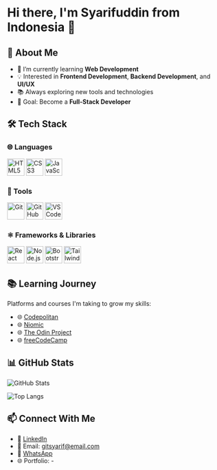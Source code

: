 # Hi there, I'm Syarifuddin from Indonesia 👋

## 🚀 About Me
- 🌱 I’m currently learning **Web Development**
- 💡 Interested in **Frontend Development**, **Backend Development**, and **UI/UX**
- 📚 Always exploring new tools and technologies
- 🎯 Goal: Become a **Full-Stack Developer**

## 🛠️ Tech Stack
### 🌐 Languages
<p>
  <img src="https://cdn.jsdelivr.net/gh/devicons/devicon/icons/html5/html5-original.svg" alt="HTML5" width="40" height="40"/>
  <img src="https://cdn.jsdelivr.net/gh/devicons/devicon/icons/css3/css3-original.svg" alt="CSS3" width="40" height="40"/>
  <img src="https://cdn.jsdelivr.net/gh/devicons/devicon/icons/javascript/javascript-original.svg" alt="JavaScript" width="40" height="40"/>
</p>

### 🔧 Tools
<p>
  <img src="https://cdn.jsdelivr.net/gh/devicons/devicon/icons/git/git-original.svg" alt="Git" width="40" height="40"/>
  <img src="https://cdn.jsdelivr.net/gh/devicons/devicon/icons/github/github-original.svg" alt="GitHub" width="40" height="40"/>
  <img src="https://cdn.jsdelivr.net/gh/devicons/devicon/icons/vscode/vscode-original.svg" alt="VS Code" width="40" height="40"/>
</p>

### ⚛️ Frameworks & Libraries
<p>
  <img src="https://cdn.jsdelivr.net/gh/devicons/devicon/icons/react/react-original.svg" alt="React" width="40" height="40"/>
  <img src="https://cdn.jsdelivr.net/gh/devicons/devicon/icons/nodejs/nodejs-original.svg" alt="Node.js" width="40" height="40"/>
  <img src="https://cdn.jsdelivr.net/gh/devicons/devicon/icons/bootstrap/bootstrap-original.svg" alt="Bootstrap" width="40" height="40"/>
  <img src="https://cdn.jsdelivr.net/gh/devicons/devicon/icons/tailwindcss/tailwindcss-original.svg" alt="TailwindCSS" width="40" height="40"/>
</p>  

## 📚 Learning Journey
Platforms and courses I'm taking to grow my skills:
- 🌐 <a href="https://www.codepolitan.com/" target="_blank">Codepolitan</a>  
- 🌐 <a href="https://niomic.id/" target="_blank">Niomic</a>  
- 🌐 <a href="https://www.theodinproject.com/" target="_blank">The Odin Project</a>  
- 🌐 <a href="https://www.freecodecamp.org/" target="_blank">freeCodeCamp</a>

## 📊 GitHub Stats
![GitHub Stats](https://github-readme-stats.vercel.app/api?username=cmesyarif&show_icons=true&theme=tokyonight)

![Top Langs](https://github-readme-stats.vercel.app/api/top-langs/?username=cmesyarif&layout=compact&theme=tokyonight)

## 📫 Connect With Me
- 💼 [LinkedIn](https://www.linkedin.com/in/cmesyarif/)  
- 📧 Email: gitsyarif@email.com
- 📱 [WhatsApp](https://wa.me/6287879292291)
- 🌐 Portfolio: -

<!--
**cmesyarif/cmesyarif** is a ✨ _special_ ✨ repository because its `README.md` (this file) appears on your GitHub profile.

Here are some ideas to get you started:

- 🔭 I’m currently working on ...
- 🌱 I’m currently learning ...
- 👯 I’m looking to collaborate on ...
- 🤔 I’m looking for help with ...
- 💬 Ask me about ...
- 📫 How to reach me: ...
- 😄 Pronouns: ...
- ⚡ Fun fact: ...
-->
